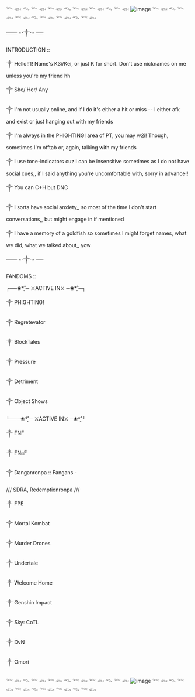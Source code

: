 𓆝 𓆟 𓆞 𓆝 𓆟 𓆝 𓆟 𓆞 𓆝 𓆟 𓆝 𓆟 𓆞 𓆝 𓆟
![image](https://github.com/user-attachments/assets/2af0e77a-17da-4633-8ba8-cd7b1b32ad86)
𓆝 𓆟 𓆞 𓆝 𓆟 𓆝 𓆟 𓆞 𓆝 𓆟 𓆝 𓆟 𓆞 𓆝 𓆟

─── ⋆⋅༒︎⋅⋆ ──

INTRODUCTION ::

༒︎ Hello!!1! Name's K3i/Kei, or just K for short. Don't use nicknames on me unless you're my friend hh

༒︎ She/ Her/ Any

༒︎ I'm not usually online, and if I do it's either a hit or miss -- I either afk and exist or just hanging out with my friends

༒︎ I'm always in the PHIGHTING! area of PT, you may w2i! Though, sometimes I'm offtab or, again, talking with my friends

༒︎ I use tone-indicators cuz I can be insensitive sometimes as I do not have social cues,, if I said anything you're uncomfortable with, sorry in advance!!

༒︎ You can C+H but DNC

༒︎ I sorta have social anxiety,, so most of the time I don't start conversations,, but might engage in if mentioned

༒︎ I have a memory of a goldfish so sometimes I might forget names, what we did, what we talked about,, yow

─── ⋆⋅༒︎⋅⋆ ──

FANDOMS ::

┌──❀*̥˚─  ⚔ACTIVE IN⚔   ─❀*̥˚─┐

༒︎ PHIGHTING!

༒︎ Regretevator

༒︎ BlockTales

༒︎ Pressure

༒︎ Detriment

༒︎ Object Shows

└───❀*̥˚─  ⚔ACTIVE IN⚔   ─❀*̥˚┘

༒︎ FNF

༒︎ FNaF

༒︎ Danganronpa
:: Fangans -

/// SDRA, Redemptionronpa ///

༒︎ FPE

༒︎ Mortal Kombat

༒︎ Murder Drones

༒︎ Undertale

༒︎ Welcome Home

༒︎ Genshin Impact

༒︎ Sky: CoTL

༒︎ DvN

༒︎ Omori

𓆝 𓆟 𓆞 𓆝 𓆟 𓆝 𓆟 𓆞 𓆝 𓆟 𓆝 𓆟 𓆞 𓆝 𓆟
![image](https://github.com/user-attachments/assets/41f995cd-2a34-41ec-bdd1-211dc17b2135)
𓆝 𓆟 𓆞 𓆝 𓆟 𓆝 𓆟 𓆞 𓆝 𓆟 𓆝 𓆟 𓆞 𓆝 𓆟
